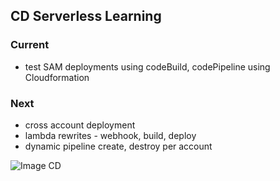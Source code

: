 ## CD Serverless Learning

### Current
- test SAM deployments using codeBuild, codePipeline using Cloudformation

### Next
- cross account deployment
- lambda rewrites - webhook, build, deploy
- dynamic pipeline create, destroy per account 

![Image CD](https://github.com/mymatt/cd-serverless/blob/master/images/CD.png)

